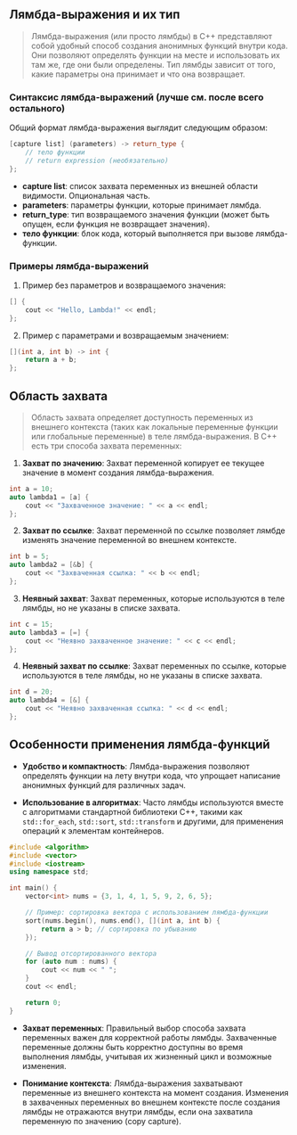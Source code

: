 ## Лямбда-выражения и их тип

>Лямбда-выражения (или просто лямбды) в C++ представляют собой удобный способ создания анонимных функций внутри кода. Они позволяют определять функции на месте и использовать их там же, где они были определены. Тип лямбды зависит от того, какие параметры она принимает и что она возвращает.

### Синтаксис лямбда-выражений (лучше см. после всего остального)

Общий формат лямбда-выражения выглядит следующим образом:

```cpp
[capture list] (parameters) -> return_type {
    // тело функции
    // return expression (необязательно)
};
```

- **capture list**: список захвата переменных из внешней области видимости. Опциональная часть. 
- **parameters**: параметры функции, которые принимает лямбда.
- **return_type**: тип возвращаемого значения функции (может быть опущен, если функция не возвращает значения).
- **тело функции**: блок кода, который выполняется при вызове лямбда-функции.

### Примеры лямбда-выражений

1. Пример без параметров и возвращаемого значения:

```cpp
[] {
    cout << "Hello, Lambda!" << endl;
};
```

2. Пример с параметрами и возвращаемым значением:

```cpp
[](int a, int b) -> int {
    return a + b;
};
```

## Область захвата

>Область захвата определяет доступность переменных из внешнего контекста (таких как локальные переменные функции или глобальные переменные) в теле лямбда-выражения. В C++ есть три способа захвата переменных:

1. **Захват по значению**: Захват переменной копирует ее текущее значение в момент создания лямбда-выражения.

```cpp
int a = 10;
auto lambda1 = [a] {
    cout << "Захваченное значение: " << a << endl;
};
```

2. **Захват по ссылке**: Захват переменной по ссылке позволяет лямбде изменять значение переменной во внешнем контексте.

```cpp
int b = 5;
auto lambda2 = [&b] {
    cout << "Захваченная ссылка: " << b << endl;
};
```

3. **Неявный захват**: Захват переменных, которые используются в теле лямбды, но не указаны в списке захвата.

```cpp
int c = 15;
auto lambda3 = [=] {
    cout << "Неявно захваченное значение: " << c << endl;
};
```

4. **Неявный захват по ссылке**: Захват переменных по ссылке, которые используются в теле лямбды, но не указаны в списке захвата.

```cpp
int d = 20;
auto lambda4 = [&] {
    cout << "Неявно захваченная ссылка: " << d << endl;
};
```

## Особенности применения лямбда-функций

- **Удобство и компактность**: Лямбда-выражения позволяют определять функции на лету внутри кода, что упрощает написание анонимных функций для различных задач.

- **Использование в алгоритмах**: Часто лямбды используются вместе с алгоритмами стандартной библиотеки C++, такими как `std::for_each`, `std::sort`, `std::transform` и другими, для применения операций к элементам контейнеров.

```cpp
#include <algorithm>
#include <vector>
#include <iostream>
using namespace std;

int main() {
    vector<int> nums = {3, 1, 4, 1, 5, 9, 2, 6, 5};

    // Пример: сортировка вектора с использованием лямбда-функции
    sort(nums.begin(), nums.end(), [](int a, int b) {
        return a > b; // сортировка по убыванию
    });

    // Вывод отсортированного вектора
    for (auto num : nums) {
        cout << num << " ";
    }
    cout << endl;

    return 0;
}
```

- **Захват переменных**: Правильный выбор способа захвата переменных важен для корректной работы лямбды. Захваченные переменные должны быть корректно доступны во время выполнения лямбды, учитывая их жизненный цикл и возможные изменения.

- **Понимание контекста**: Лямбда-выражения захватывают переменные из внешнего контекста на момент создания. Изменения в захваченных переменных во внешнем контексте после создания лямбды не отражаются внутри лямбды, если она захватила переменную по значению (copy capture).
